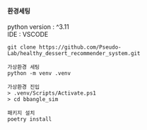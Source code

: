 #### 환경세팅

python version : ^3.11  
IDE : VSCODE

```
git clone https://github.com/Pseudo-Lab/healthy_dessert_recommender_system.git
```

```
가상환경 세팅
python -m venv .venv
```

```
가상환경 진입
> .venv/Scripts/Activate.ps1
> cd bbangle_sim 
```

```
패키지 설치 
poetry install
```